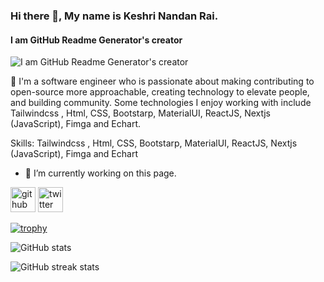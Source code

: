 ### Hi there 👋, My name is Keshri Nandan Rai.
#### I am GitHub Readme Generator's creator
![I am GitHub Readme Generator's creator](https://arturssmirnovs.github.io/github-profile-readme-generator/images/banner.png)

👋 I'm a software engineer who is passionate about making contributing to open-source more approachable, creating technology to elevate people, and building community. Some technologies I enjoy working with include Tailwindcss , Html, CSS, Bootstarp, MaterialUI, ReactJS, Nextjs (JavaScript), Fimga and Echart.

Skills: Tailwindcss , Html, CSS, Bootstarp, MaterialUI, ReactJS, Nextjs (JavaScript), Fimga and Echart

- 🔭 I’m currently working on this page.

[<img src='https://cdn.jsdelivr.net/npm/simple-icons@3.0.1/icons/github.svg' alt='github' height='40'>](https://github.com/keshrirai505)  [<img src='https://cdn.jsdelivr.net/npm/simple-icons@3.0.1/icons/twitter.svg' alt='twitter' height='40'>](https://twitter.com/https://twitter.com/keshrirai)  

[![trophy](https://github-profile-trophy.vercel.app/?username=keshrirai505)](https://github.com/ryo-ma/github-profile-trophy)

![GitHub stats](https://github-readme-stats.vercel.app/api?username=keshrirai505&show_icons=true)  

![GitHub streak stats](https://streak-stats.demolab.com/?user=keshrirai505)  

